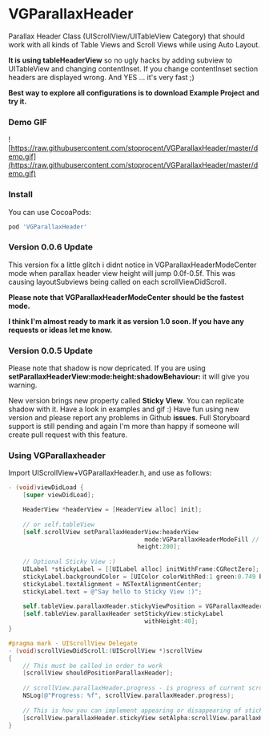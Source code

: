 # VGParallaxHeader
Parallax Header Class (UIScrollView/UITableView Category) that should work with all kinds of Table Views and Scroll Views while using Auto Layout.

**It is using tableHeaderView** so no ugly hacks by adding subview to UITableView and changing contentInset.
If you change contentInset section headers are displayed wrong. 
And YES ... it's very fast ;)

**Best way to explore all configurations is to download Example Project and try it.**

### Demo GIF

![https://raw.githubusercontent.com/stoprocent/VGParallaxHeader/master/demo.gif](https://raw.githubusercontent.com/stoprocent/VGParallaxHeader/master/demo.gif)

### Install

You can use CocoaPods:

```ruby
pod 'VGParallaxHeader'
```

### Version 0.0.6 Update

This version fix a little glitch i didnt notice in VGParallaxHeaderModeCenter mode when
parallax header view height will jump 0.0f-0.5f. This was causing layoutSubviews 
being called on each scrollViewDidScroll. 

**Please note that VGParallaxHeaderModeCenter should be the fastest mode.**

**I think I'm almost ready to mark it as version 1.0 soon. If you have any requests or ideas let me know.**

### Version 0.0.5 Update

Please note that shadow is now depricated. If you are using **setParallaxHeaderView:mode:height:shadowBehaviour:** it will give you warning.

New version brings new property called **Sticky View**. You can replicate shadow with it. Have a look in examples and gif :)
Have fun using new version and please report any problems in Github **issues**.
Full Storyboard support is still pending and again I'm more than happy if someone will create pull request with this feature.

### Using VGParallaxheader

Import UIScrollView+VGParallaxHeader.h, and use as follows:

```objective-c
- (void)viewDidLoad {
    [super viewDidLoad];

    HeaderView *headerView = [HeaderView alloc] init];
    
    // or self.tableView
    [self.scrollView setParallaxHeaderView:headerView
                                      mode:VGParallaxHeaderModeFill // For more modes have a look in UIScrollView+VGParallaxHeader.h 
                                    height:200];
                                    
    // Optional Sticky View :)
    UILabel *stickyLabel = [[UILabel alloc] initWithFrame:CGRectZero];
    stickyLabel.backgroundColor = [UIColor colorWithRed:1 green:0.749 blue:0.976 alpha:1];
    stickyLabel.textAlignment = NSTextAlignmentCenter;
    stickyLabel.text = @"Say hello to Sticky View :)";
    
    self.tableView.parallaxHeader.stickyViewPosition = VGParallaxHeaderStickyViewPositionBottom; // VGParallaxHeaderStickyViewPositionTop
    [self.tableView.parallaxHeader setStickyView:stickyLabel
                                      withHeight:40];
}

#pragma mark - UIScrollView Delegate
- (void)scrollViewDidScroll:(UIScrollView *)scrollView
{
    // This must be called in order to work
    [scrollView shouldPositionParallaxHeader];
    
    // scrollView.parallaxHeader.progress - is progress of current scroll
    NSLog(@"Progress: %f", scrollView.parallaxHeader.progress);
    
    // This is how you can implement appearing or disappearing of sticky view
    [scrollView.parallaxHeader.stickyView setAlpha:scrollView.parallaxHeader.progress];
}
```

